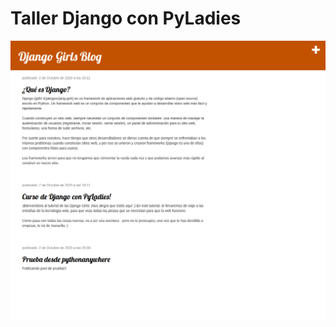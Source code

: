 # Taller Django con PyLadies

<div align="center">
       <img src="./blog/static/images/web.png" width="600px"</img> 
</div>
